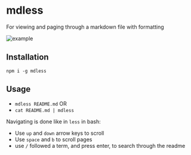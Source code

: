 # mdless
For viewing and paging through a markdown file with formatting

![example](https://i.imgur.com/nAj7M9J.png)

## Installation
`npm i -g mdless`

## Usage
* `mdless README.md`
OR
* `cat README.md | mdless`

Navigating is done like in `less` in bash:
* Use `up` and `down` arrow keys to scroll
* Use `space` and `b` to scroll pages
* use `/` followed a term, and press enter, to search through the readme
